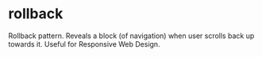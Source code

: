 # rollback
Rollback pattern. Reveals a block (of navigation) when user scrolls back up towards it.  Useful for Responsive Web Design.
